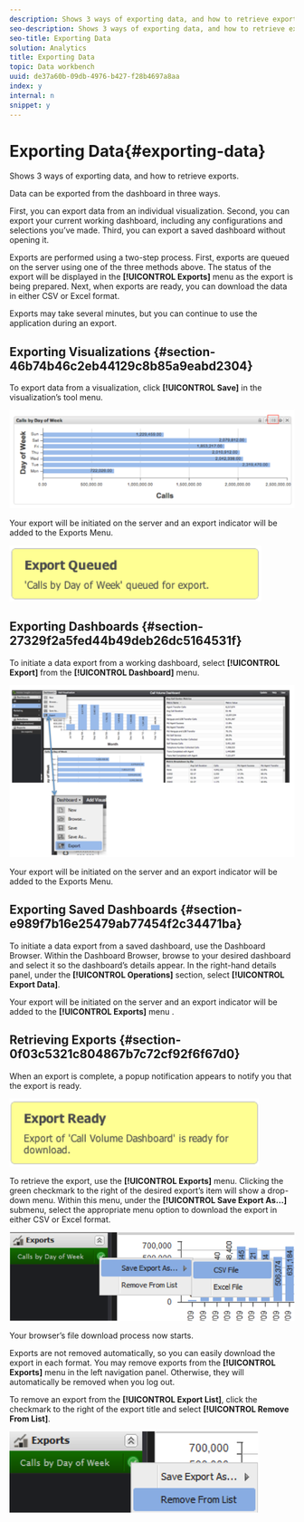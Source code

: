 ```yaml
---
description: Shows 3 ways of exporting data, and how to retrieve exports.
seo-description: Shows 3 ways of exporting data, and how to retrieve exports.
seo-title: Exporting Data
solution: Analytics
title: Exporting Data
topic: Data workbench
uuid: de37a60b-09db-4976-b427-f28b4697a8aa
index: y
internal: n
snippet: y
---
```


# Exporting Data{#exporting-data}

Shows 3 ways of exporting data, and how to retrieve exports.

Data can be exported from the dashboard in three ways.

First, you can export data from an individual visualization. Second, you can export your current working dashboard, including any configurations and selections you’ve made. Third, you can export a saved dashboard without opening it.

Exports are performed using a two-step process. First, exports are queued on the server using one of the three methods above. The status of the export will be displayed in the **[!UICONTROL Exports]** menu as the export is being prepared. Next, when exports are ready, you can download the data in either CSV or Excel format.

Exports may take several minutes, but you can continue to use the application during an export.

## Exporting Visualizations {#section-46b74b46c2eb44129c8b85a9eabd2304}

To export data from a visualization, click **[!UICONTROL Save]** in the visualization’s tool menu.

![](assets/export_visual.png)

Your export will be initiated on the server and an export indicator will be added to the Exports Menu.

![](assets/export_queued.png)

## Exporting Dashboards {#section-27329f2a5fed44b49deb26dc5164531f}

To initiate a data export from a working dashboard, select **[!UICONTROL Export]** from the **[!UICONTROL Dashboard]** menu.

![](assets/export_dashboard.png)

Your export will be initiated on the server and an export indicator will be added to the Exports Menu.

## Exporting Saved Dashboards {#section-e989f7b16e25479ab77454f2c34471ba}

To initiate a data export from a saved dashboard, use the Dashboard Browser. Within the Dashboard Browser, browse to your desired dashboard and select it so the dashboard’s details appear. In the right-hand details panel, under the **[!UICONTROL Operations]** section, select **[!UICONTROL Export Data]**.

Your export will be initiated on the server and an export indicator will be added to the **[!UICONTROL Exports]** menu 
.  

## Retrieving Exports {#section-0f03c5321c804867b7c72cf92f6f67d0}

When an export is complete, a popup notification appears to notify you that the export is ready.

![](assets/export_ready.png)

To retrieve the export, use the **[!UICONTROL Exports]** menu. Clicking the green checkmark to the right of the desired export’s item will show a drop-down menu. Within this menu, under the **[!UICONTROL Save Export As…]** submenu, select the appropriate menu option to download the export in either CSV or Excel format.

![](assets/export_save_as.png)

Your browser’s file download process now starts.

Exports are not removed automatically, so you can easily download the export in each format. You may remove exports from the **[!UICONTROL Exports]** menu in the left navigation panel. Otherwise, they will automatically be removed when you log out.

To remove an export from the **[!UICONTROL Export List]**, click the checkmark to the right of the export title and select **[!UICONTROL Remove From List]**.

![](assets/export_remove_from_list.png)

